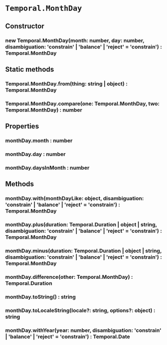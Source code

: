 # `Temporal.MonthDay`

## Constructor

### new Temporal.MonthDay(month: number, day: number, disambiguation: 'constrain' | 'balance' | 'reject' = 'constrain') : Temporal.MonthDay

## Static methods

### Temporal.MonthDay.from(thing: string | object) : Temporal.MonthDay

### Temporal.MonthDay.compare(one: Temporal.MonthDay, two: Temporal.MonthDay) : number

## Properties

### monthDay.month : number

### monthDay.day : number

### monthDay.daysInMonth : number

## Methods

### monthDay.with(monthDayLike: object, disambiguation: 'constrain' | 'balance' | 'reject' = 'constrain') : Temporal.MonthDay

### monthDay.plus(duration: Temporal.Duration | object | string, disambiguation: 'constrain' | 'balance' | 'reject' = 'constrain') : Temporal.MonthDay

### monthDay.minus(duration: Temporal.Duration | object | string, disambiguation: 'constrain' | 'balance' | 'reject' = 'constrain') : Temporal.MonthDay

### monthDay.difference(other: Temporal.MonthDay) : Temporal.Duration

### monthDay.toString() : string

### monthDay.toLocaleString(locale?: string, options?: object) : string

### monthDay.withYear(year: number, disambiguation: 'constrain' | 'balance' | 'reject' = 'constrain') : Temporal.Date

<script type="application/javascript" src="./prism.js"></script>
<link rel="stylesheet" type="text/css" href="./prism.css">
